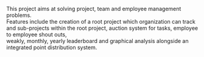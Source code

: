 This project aims at solving project, team and employee management problems.<br>
Features include the creation of a root project which organization can track and sub-projects within the root project, auction system for tasks, employee to employee shout outs,<br> weakly, monthly, yearly leaderboard and graphical analysis alongside an integrated point distribution system.<br>
